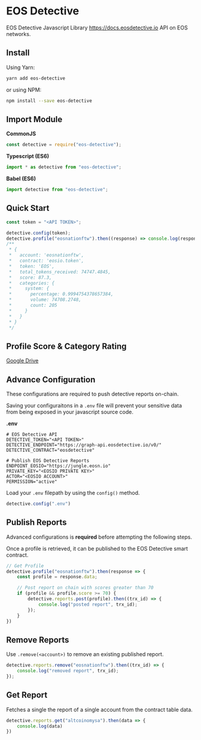 # EOS Detective

EOS Detective Javascript Library <https://docs.eosdetective.io> API on EOS networks.

## Install

Using Yarn:

```bash
yarn add eos-detective
```

or using NPM:

```bash
npm install --save eos-detective
```

## Import Module

**CommonJS**

```js
const detective = require("eos-detective");
```

**Typescript (ES6)**

```js
import * as detective from "eos-detective";
```

**Babel (ES6)**

```js
import detective from "eos-detective";
```

## Quick Start

```js
const token = "<API TOKEN>";

detective.config(token);
detective.profile("eosnationftw").then((response) => console.log(response.data));
/**
 * {
 *   account: 'eosnationftw',
 *   contract: 'eosio.token',
 *   token: 'EOS',
 *   total_tokens_received: 74747.4845,
 *   score: 87.3,
 *   categories: {
 *     system: {
 *       percentage: 0.9994754378657384,
 *       volume: 74708.2748,
 *       count: 205
 *     }
 *   }
 * }
 */
```

## Profile Score & Category Rating

[Google Drive](https://docs.google.com/document/d/1h_bfAIld1lukqdbRGnCRijQZg-oEgvzHODlPDTWbNj8/edit#heading=h.jypgir76dpkx)

## Advance Configuration

These configurations are required to push detective reports on-chain.

Saving your configuraitons in a `.env` file will prevent your sensitive data from being exposed in your javascript source code.

**.env**

```env
# EOS Detective API
DETECTIVE_TOKEN="<API TOKEN>"
DETECTIVE_ENDPOINT="https://graph-api.eosdetective.io/v0/"
DETECTIVE_CONTRACT="eosdetective"

# Publish EOS Detective Reports
ENDPOINT_EOSIO="https://jungle.eosn.io"
PRIVATE_KEY="<EOSIO PRIVATE KEY>"
ACTOR="<EOSIO ACCOUNT>"
PERMISSION="active"
```

Load your `.env` filepath by using the `config()` method.

```js
detective.config(".env")
```

## Publish Reports

Advanced configurations is **required** before attempting the following steps.

Once a profile is retrieved, it can be published to the EOS Detective smart contract.

```js
// Get Profile
detective.profile("eosnationftw").then(response => {
    const profile = response.data;

    // Post report on chain with scores greater than 70
    if (profile && profile.score >= 70) {
        detective.reports.post(profile).then((trx_id) => {
            console.log("posted report", trx_id);
        });
    }
})
```

## Remove Reports

Use `.remove(<account>)` to remove an existing published report.

```js
detective.reports.remove("eosnationftw").then((trx_id) => {
    console.log("removed report", trx_id);
});
```

## Get Report

Fetches a single the report of a single account from the contract table data.

```js
detective.reports.get("altcoinomysa").then(data => {
    console.log(data)
})
```
